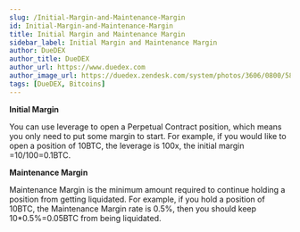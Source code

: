 ```yaml
---
slug: /Initial-Margin-and-Maintenance-Margin
id: Initial-Margin-and-Maintenance-Margin
title: Initial Margin and Maintenance Margin
sidebar_label: Initial Margin and Maintenance Margin
author: DueDEX
author_title: DueDEX
author_url: https://www.duedex.com
author_image_url: https://duedex.zendesk.com/system/photos/3606/0800/5893/twitter4.png
tags: [DueDEX, Bitcoins]
---
```



**Initial Margin**

You can use leverage to open a Perpetual Contract position, which means you only need to put some margin to start. For example, if you would like to open a position of 10BTC, the leverage is 100x, the initial margin =10/100=0.1BTC.
<!--truncate-->

**Maintenance Margin**

Maintenance Margin is the minimum amount required to continue holding a position from getting liquidated. For example, if you hold a position of 10BTC, the Maintenance Margin rate is 0.5%, then you should keep 10*0.5%=0.05BTC from being liquidated.